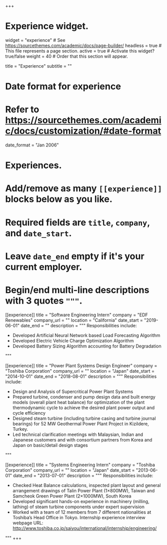 +++
# Experience widget.
widget = "experience"  # See https://sourcethemes.com/academic/docs/page-builder/
headless = true  # This file represents a page section.
active = true  # Activate this widget? true/false
weight = 40  # Order that this section will appear.

title = "Experience"
subtitle = ""

# Date format for experience
#   Refer to https://sourcethemes.com/academic/docs/customization/#date-format
date_format = "Jan 2006"

# Experiences.
#   Add/remove as many `[[experience]]` blocks below as you like.
#   Required fields are `title`, `company`, and `date_start`.
#   Leave `date_end` empty if it's your current employer.
#   Begin/end multi-line descriptions with 3 quotes `"""`.
[[experience]]
  title = "Software Engineering Intern"
  company = "EDF Renewables"
  company_url = ""
  location = "California"
  date_start = "2019-06-01"
  date_end = ""
  description = """
  Responsibilities include:
  
  * Developed Artificial Neural Network based Load Forecasting Algorithm
  * Developed Electric Vehicle Charge Optimization Algorithm
  * Developed Battery Sizing Algorithm accounting for Battery Degradation


  """

[[experience]]
  title = "Power Plant Systems Design Engineer"
  company = "Toshiba Corporation"
  company_url = ""
  location = "Japan"
  date_start = "2014-10-01"
  date_end = "2018-08-01"
  description = """
  Responsibilities include:
  
  * Design and Analysis of Supercritical Power Plant Systems
  * Prepared turbine, condenser and pump design data and built energy models (overall plant heat balance) for optimization of the plant thermodynamic cycle to achieve the desired plant power output and cycle efficiency
  * Designed steam turbine (including turbine casing and turbine journal bearings) for 52 MW Geothermal Power Plant Project in Kizildere, Turkey.
  * Led technical clarification meetings with Malaysian, Indian and Japanese customers and with consortium partners from Korea and Japan on basic/detail design stages

  """

[[experience]]
  title = "Systems Engineering Intern"
  company = "Toshiba Corporation"
  company_url = ""
  location = "Japan"
  date_start = "2013-06-01"
  date_end = "2013-07-01"
  description = """
  Responsibilities include:
  
  * Checked Heat Balance calculations, inspected plant layout and general arrangement drawings of Talin Power Plant (1×800MW), Taiwan and Samcheok Green Power Plant (2×1000MW), South Korea
  * Developed significant hands-on experience in machinery (milling, lathing) of steam turbine components under expert supervision
  * Worked with a team of 12 members from 7 different nationalities at Toshiba’s Head Office in Tokyo. Internship experience interview webpage URL: http://www.toshiba.co.jp/saiyou/international/internship/engineering/

  """
+++
